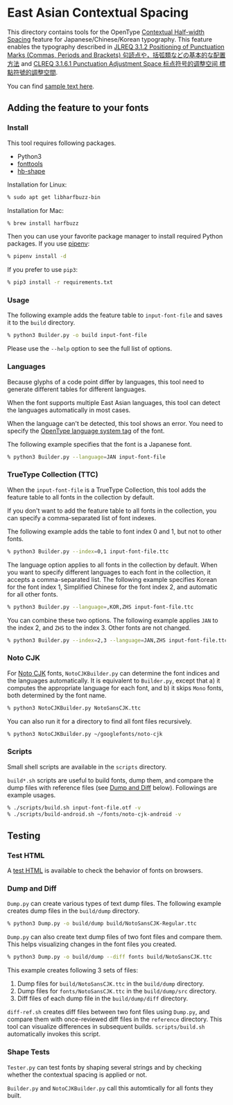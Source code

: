 # East Asian Contextual Spacing

This directory contains tools for
the OpenType [Contextual Half-width Spacing] feature
for Japanese/Chinese/Korean typography.
This feature enables the typography described in
[JLREQ 3.1.2 Positioning of Punctuation Marks (Commas, Periods and Brackets)
<span lang="ja">句読点や，括弧類などの基本的な配置方法</span>](https://w3c.github.io/jlreq/#positioning_of_punctuation_marks)
and [CLREQ 3.1.6.1 Punctuation Adjustment Space
<span lang="zh">标点符号的调整空间 標點符號的調整空間</span>](https://w3c.github.io/clreq/?lang=en#h-punctuation_adjustment_space).

You can find [sample text here](http://kojiishi.github.io/chws/samples.html).

[Contextual Half-width Spacing]: https://docs.microsoft.com/en-us/typography/opentype/spec/features_ae#tag-chws

## Adding the feature to your fonts

### Install

This tool requires following packages.

* Python3
* [fonttools]
* [hb-shape]

Installation for Linux:
```sh
% sudo apt get libharfbuzz-bin
```
Installation for Mac:
```sh
% brew install harfbuzz
```
Then you can use your favorite package manager to install required Python packages.
If you use [pipenv]:
```sh
% pipenv install -d
```
If you prefer to use `pip3`:
```sh
% pip3 install -r requirements.txt
```

[fonttools]: https://pypi.org/project/fonttools/
[hb-shape]: https://command-not-found.com/hb-shape
[pipenv]: https://github.com/pypa/pipenv
[poetry]: https://github.com/python-poetry/poetry

### Usage

The following example adds the feature table to `input-font-file`
and saves it to the `build` directory.
```sh
% python3 Builder.py -o build input-font-file
```
Please use the `--help` option
to see the full list of options.

### Languages

Because glyphs of a code point differ by languages,
this tool need to generate different tables for different languages.

When the font supports multiple East Asian languages,
this tool can detect the languages automatically in most cases.

When the language can't be detected, this tool shows an error.
You need to specify the [OpenType language system tag] of the font.

The following example specifies that the font is a Japanese font.
```sh
% python3 Builder.py --language=JAN input-font-file
```

[OpenType language system tag]: https://docs.microsoft.com/en-us/typography/opentype/spec/languagetags

### TrueType Collection (TTC)

When the `input-font-file` is a TrueType Collection,
this tool adds the feature table to all fonts in the collection by default.

If you don't want to add the feature table to all fonts in the collection,
you can specify a comma-separated list of font indexes.

The following example adds the table to font index 0 and 1, but not to other fonts.
```sh
% python3 Builder.py --index=0,1 input-font-file.ttc
```

The language option applies to all fonts in the collection by default.
When you want to specify different languages to each font in the collection,
it accepts a comma-separated list.
The following example specifies
Korean for the font index 1,
Simplified Chinese for the font index 2,
and automatic for all other fonts.
```sh
% python3 Builder.py --language=,KOR,ZHS input-font-file.ttc
```

You can combine these two options.
The following example applies
`JAN` to the index 2,
and `ZHS` to the index 3.
Other fonts are not changed.
```sh
% python3 Builder.py --index=2,3 --language=JAN,ZHS input-font-file.ttc
```

### Noto CJK

For [Noto CJK] fonts,
`NotoCJKBuilder.py` can determine the font indices and the languages automatically.
It is equivalent to `Builder.py`, except that
a) it computes the appropriate language for each font, and
b) it skips `Mono` fonts,
both determined by the font name.
```sh
% python3 NotoCJKBuilder.py NotoSansCJK.ttc
```
You can also run it for a directory to find all font files recursively.
```sh
% python3 NotoCJKBuilder.py ~/googlefonts/noto-cjk
```

[Noto CJK]: https://www.google.com/get/noto/help/cjk/

### Scripts

Small shell scripts are available in the `scripts` directory.

`build*.sh` scripts are useful to build fonts, dump them, and
compare the dump files with reference files (see [Dump and Diff] below).
Followings are example usages.
```sh
% ./scripts/build.sh input-font-file.otf -v
% ./scripts/build-android.sh ~/fonts/noto-cjk-android -v
```

## Testing

### Test HTML

A [test HTML] is available
to check the behavior of fonts on browsers.

[test HTML]: https://kojiishi.github.io/chws/test.html

### Dump and Diff
[Dump and Diff]: #dump-and-diff

`Dump.py` can create various types of text dump files.
The following example creates dump files in the `build/dump` directory.
```sh
% python3 Dump.py -o build/dump build/NotoSansCJK-Regular.ttc
```

`Dump.py` can also create text dump files of two font files and compare them.
This helps visualizing changes in the font files you created.
```sh
% python3 Dump.py -o build/dump --diff fonts build/NotoSansCJK.ttc
```
This example creates following 3 sets of files:
1. Dump files for `build/NotoSansCJK.ttc` in the `build/dump` directory.
2. Dump files for `fonts/NotoSansCJK.ttc` in the `build/dump/src` directory.
3. Diff files of each dump file in the `build/dump/diff` directory.

`diff-ref.sh` creates diff files between two font files using `Dump.py`,
and compare them with once-reviewed diff files in the `reference` directory.
This tool can visualize differences in subsequent builds.
`scripts/build.sh` automatically invokes this script.

### Shape Tests

`Tester.py` can test fonts by shaping several strings
and by checking whether the contextual spacing is applied or not.

`Builder.py` and `NotoCJKBuilder.py` call this automtically
for all fonts they built.

